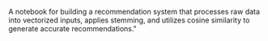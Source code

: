 A notebook for building a recommendation system that processes raw data into vectorized inputs, applies stemming, and utilizes cosine similarity to generate accurate recommendations."
